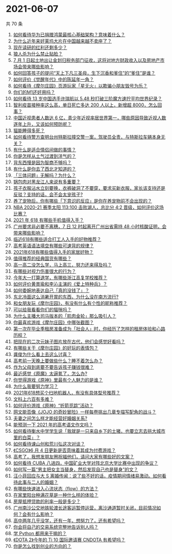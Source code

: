 # 2021-06-07

共 70 条

<!-- BEGIN -->
<!-- 最后更新时间 Mon Jun 07 2021 03:48:22 GMT+0800 (China Standard Time) -->

1. [如何看待华为已捐赠鸿蒙最核心基础架构？意味着什么？](https://www.zhihu.com/question/462892378)
2. [为什么近年来好莱坞大片在中国越来越不卖座了？](https://www.zhihu.com/question/268982964)
3. [现在读研的红利还剩多少？](https://www.zhihu.com/question/456374240)
4. [狼人杀为什么禁止贴脸？](https://www.zhihu.com/question/462970840)
5. [7 月 1
   日起土地出让金划归税务部门征收，这将对地方财政收入以及房地产市场会带来哪些影响？](https://www.zhihu.com/question/463323805)
6. [如何回答孩子的提问“天上下凡三圣母，生下沉香和爹住”的“爹住”是谁？](https://www.zhihu.com/question/462277776)
7. [如何评价《觉醒年代》中的陈延年一角？](https://www.zhihu.com/question/447307733)
8. [如何看待《摩尔庄园》页游玩家「星无火」以欺骗小朋友毁号为乐？](https://www.zhihu.com/question/462737028)
9. [你们的M1还好用吗？](https://www.zhihu.com/question/447835410)
10. [如何看待 13 岁中国选手许瑞航以 5.48
    秒打破三阶魔方速拧平均世界纪录？](https://www.zhihu.com/question/463234557)
11. [智利疫苗接种率这么高，单日死亡多达 200 人以上，新增超
    8000，怎么回事？](https://www.zhihu.com/question/463115629)
12. [中国近视患者人数达 6
    亿，青少年近视率居世界第一，哪些原因导致近视人数逐年上升，又该如何预防呢？](https://www.zhihu.com/question/463403309)
13. [猫能睡得多死？](https://www.zhihu.com/question/462536806)
14. [如何看待警方查明台州特斯拉撞交警一案，驾驶员全责，与特斯拉车辆本身无关？](https://www.zhihu.com/question/463484326)
15. [有什么是适合情侣间做的事情？](https://www.zhihu.com/question/23415480)
16. [你是怎样从土气过渡到洋气的？](https://www.zhihu.com/question/267705489)
17. [背东西慢是因为智商不够吗？](https://www.zhihu.com/question/438891976)
18. [有什么是你去了西北才知道的？](https://www.zhihu.com/question/403884771)
19. [「三体问题」无解吗？为什么？](https://www.zhihu.com/question/30311577)
20. [锅包肉对黑龙江人来说有多重要？](https://www.zhihu.com/question/462784342)
21. [孩子衣服沾水立刻要换，衣裤破洞了不要穿，要求买新衣服，家长该支持还是反驳？支持的话，会不会太宠孩子?](https://www.zhihu.com/question/459542600)
22. [养了宠物后，你有哪些「下意识的反应」是你在养宠物前不会出现的？](https://www.zhihu.com/question/461963889)
23. [NBA 2020-21 赛季太阳 113:100 击败湖人，总比分 4:2
    晋级，如何评价这场比赛？](https://www.zhihu.com/question/463061695)
24. [2021 年 618 有哪些手机值得入手？](https://www.zhihu.com/question/457255298)
25. [广州要求非必要不离穗，7 日 12 时起离开广州出省需持 48
    小时核酸证明，会带来哪些影响？](https://www.zhihu.com/question/463430613)
26. [临近618有哪些适合打工人入手的好物推荐？](https://www.zhihu.com/question/462987243)
27. [高考英语语法填空有哪些可速背的规律？](https://www.zhihu.com/question/20972652)
28. [2021年618有哪些值得入手的家居好物？](https://www.zhihu.com/question/460447642)
29. [值得推荐的经典国货有哪些？](https://www.zhihu.com/question/37389860)
30. [高一高二没怎么学，马上高三，努力还来得及吗？](https://www.zhihu.com/question/461313503)
31. [有哪些对视力伤害很大的行为？](https://www.zhihu.com/question/384087324)
32. [今年大一打算退学，有哪些浙江高复学校推荐？](https://www.zhihu.com/question/58522765)
33. [如何评价黄景瑜和李沁主演的《爱上特种兵》？](https://www.zhihu.com/question/462601125)
34. [如何委婉地表达自己「真的没钱了」？](https://www.zhihu.com/question/462984155)
35. [东北冷面这么消暑开胃的东西，为什么没在南方流行?](https://www.zhihu.com/question/462700732)
36. [和女朋友玩《摩尔庄园》，有没有什么有个性的昵称推荐？](https://www.zhihu.com/question/462814720)
37. [可以给我看看你们的猫咪吗？](https://www.zhihu.com/question/462824843)
38. [为什么主播大司马版本的「肌肉金轮」那么吸引人？](https://www.zhihu.com/question/461688762)
39. [你最喜欢游戏《摩尔庄园》中哪张截图？](https://www.zhihu.com/question/462564850)
40. [第一次在毕业季租房准备成为「社会人」时，你经历了怎样的租房体验和心路历程？](https://www.zhihu.com/question/461693068)
41. [把现在的二次元妹子图片放在古代，他们会感觉好看吗？](https://www.zhihu.com/question/462903907)
42. [有哪些关于《摩尔庄园》的好玩的表情包？](https://www.zhihu.com/question/462564869)
43. [龚俊为什么看上去这么讨喜？](https://www.zhihu.com/question/456646250)
44. [高考前一天晚上要做些什么？睡不着怎么办？](https://www.zhihu.com/question/458722775)
45. [作为父母到底要不要告诉孩子赚钱很难？](https://www.zhihu.com/question/461239979)
46. [最近感觉《原魔》太逼氪了，怎么办?](https://www.zhihu.com/question/463036805)
47. [你觉得游戏《原神》里最有个人魅力的是谁？](https://www.zhihu.com/question/462388527)
48. [为什么我要努力学习？](https://www.zhihu.com/question/462192669)
49. [2021年618想买个扫地机器人，有没有具体型号推荐？](https://www.zhihu.com/question/397698378)
50. [文科上六百有多难？](https://www.zhihu.com/question/350905229)
51. [如何评价游戏《原神》“折箭觅踪”活动？](https://www.zhihu.com/question/461653474)
52. [网文能否像《JOJO
    的奇妙冒险》一样每卷挑出几章专描写配角的战斗？](https://www.zhihu.com/question/463065863)
53. [夫妻之间怎么样才能经营好婚姻关系?](https://www.zhihu.com/question/349031552)
54. [能预测一下 2021 年的高考语文作文吗？](https://www.zhihu.com/question/451864903)
55. [如何看待衡水中学学生说「我就是一只来自乡下的土猪，也要立志去拱大城市里的白菜」？](https://www.zhihu.com/question/462345321)
56. [如何看待谏山创和荒川弘这次对谈？](https://www.zhihu.com/question/463257259)
57. [《CSGO》6 月 4 日更新是否意味着其成为付费游戏？](https://www.zhihu.com/question/463103636)
58. [高考了，我想发朋友圈祝福他们，请问大家有哪些好的文案？](https://www.zhihu.com/question/405298026)
59. [如何看待 CUBA
    八进四，中国矿业大学对阵北京大学比赛中出现的争议？](https://www.zhihu.com/question/463306896)
60. [如何写一篇“男主把女主当替身，然后发现自己也是替身”的文？](https://www.zhihu.com/question/437395484)
61. [汪小菲回应与大 S
    离婚传闻：说了些不好的话，疫情期间情绪易激动。如何看待此事与二人的婚姻？](https://www.zhihu.com/question/463252497)
62. [有哪些快速进入心流状态（flow）的方法？](https://www.zhihu.com/question/20992764)
63. [在家里阳台种满花草是一种什么样的体验？](https://www.zhihu.com/question/461296029)
64. [房屋抵押贷款的利率一般是多少？](https://www.zhihu.com/question/387069469)
65. [广州南沙公交地铁轮渡长途客运暂停运营，离沙通道暂时关闭，目前情况如何？会有什么影响？](https://www.zhihu.com/question/463278387)
66. [高中两年几乎没学，还有一年，想努力了，还有希望吗？](https://www.zhihu.com/question/462084525)
67. [你会将自己的交易系统完整地告诉别人吗？](https://www.zhihu.com/question/462350634)
68. [学 Python 都用来干嘛的？](https://www.zhihu.com/question/34098079)
69. [《DOTA 2》今年的 Ti 10 国际邀请赛 CNDOTA
    有希望吗？](https://www.zhihu.com/question/459216552)
70. [你是怎么找到创业的方向的？](https://www.zhihu.com/question/25857988)

<!-- END -->
